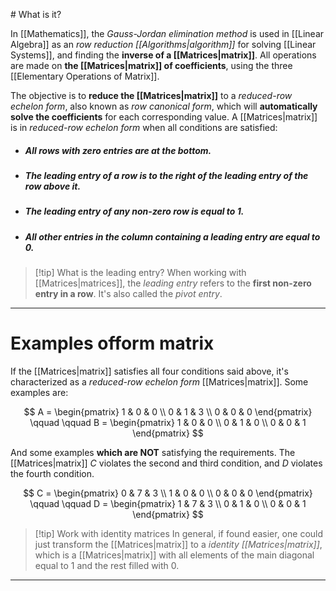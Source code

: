 [](Matrices.md)[](Matrices.md)[](Matrices.md)# What is it?

In [[Mathematics]], the *Gauss-Jordan elimination method* is used in [[Linear Algebra]] as an *row reduction [[Algorithms|algorithm]]* for solving [[Linear Systems]], and finding the **inverse of a [[Matrices|matrix]]**. All operations are made on **the [[Matrices|matrix]] of coefficients**, using the three [[Elementary Operations of Matrix]].

The objective is to **reduce the [[Matrices|matrix]]** to a *reduced-row echelon form*, also known as *row canonical form*, which will **automatically solve the coefficients** for each corresponding value. A [[Matrices|matrix]] is in *reduced-row echelon form* when all conditions are satisfied:

 - ##### All rows with zero entries are at the bottom.
 
 - ##### The leading entry of a row is to the right of the leading entry of the row above it.
 
 - ##### The leading entry of any non-zero row is equal to $1$.
 
 - ##### All other entries in the column containing a leading entry are equal to $0$.

>[!tip] What is the leading entry?
> When working with [[Matrices|matrices]], the *leading entry* refers to the **first non-zero entry in a row**. It's also called the *pivot entry*. 

___
# Examples of[](Matrices.md)form matrix

If the [[Matrices|matrix]] satisfies all four conditions said above, it's characterized as a *reduced-row echelon form* [[Matrices|matrix]]. Some examples are:

$$
A = \begin{pmatrix}
1 & 0 & 0 \\
0 & 1 & 3 \\
0 & 0 & 0
\end{pmatrix}
\qquad \qquad
B = \begin{pmatrix}
1 & 0 & 0 \\
0 & 1 & 0 \\
0 & 0 & 1
\end{pmatrix}
$$

And some examples **which are NOT** satisfying the requirements. The [[Matrices|matrix]] $C$ violates the second and third condition, and $D$ violates the fourth condition.

$$
C = \begin{pmatrix}
0 & 7 & 3 \\
1 & 0 & 0 \\
0 & 0 & 0
\end{pmatrix}
\qquad \qquad
D = \begin{pmatrix}
1 & 7 & 3 \\
0 & 1 & 0 \\
0 & 0 & 1
\end{pmatrix}
$$

>[!tip] Work with identity matrices
> In general, if found easier, one could just transform the [[Matrices|matrix]] to a *identity [[Matrices|matrix]]*, which is a [[Matrices|matrix]] with all elements of the main diagonal equal to $1$ and the rest filled with $0$.

___
